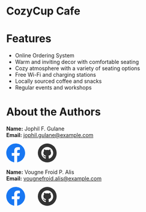 # CozyCup Cafe

# Features
- Online Ordering System
- Warm and inviting decor with comfortable seating
- Cozy atmosphere with a variety of seating options
- Free Wi-Fi and charging stations
- Locally sourced coffee and snacks
- Regular events and workshops

# About the Authors

**Name:** Jophil F. Gulane   
**Email:** jophil.gulane@example.com  

[<svg width="50" height="50" style="margin-right: 30px" viewBox="0 0 48 48" fill="none" xmlns="http://www.w3.org/2000/svg">
<path d="M48 24C48 10.7438 37.2562 0 24 0C10.7438 0 0 10.7438 0 24C0 35.9813 8.775 45.9094 20.25 47.7094V30.9375H14.1562V24H20.25V18.7125C20.25 12.6984 23.8313 9.375 29.3156 9.375C31.9406 9.375 34.6875 9.84375 34.6875 9.84375V15.75H31.6594C28.6781 15.75 27.75 17.6016 27.75 19.5V24H34.4062L33.3422 30.9375H27.75V47.7094C39.225 45.9094 48 35.9813 48 24Z" fill="#1877F2"/>
<path d="M33.3422 30.9375L34.4062 24H27.75V19.5C27.75 17.6016 28.6781 15.75 31.6594 15.75H34.6875V9.84375C34.6875 9.84375 31.9406 9.375 29.3156 9.375C23.8313 9.375 20.25 12.6984 20.25 18.7125V24H14.1562V30.9375H20.25V47.7094C21.4734 47.9016 22.725 48 24 48C25.275 48 26.5266 47.9016 27.75 47.7094V30.9375H33.3422Z" fill="white"/>
</svg>](https://web.facebook.com/jophil.gulane "Jophil Gulane FB")
[<svg style="width: 50px;" enable-background="new 0 0 512 512" id="Layer_1" version="1.1" viewBox="0 0 512 512" xml:space="preserve" xmlns="http://www.w3.org/2000/svg" xmlns:xlink="http://www.w3.org/1999/xlink"><g><circle cx="256" cy="256" fill="#333333" r="256"/><g><path d="M256,93.9c-89.5,0-162.1,72.6-162.1,162.1c0,70.5,45,130.4,107.8,152.8c0.3,0.1,1.4,0.5,1.7,0.6    c0.9,0.3,1.9,0.5,2.9,0.5c5.3,0,9.5-4.3,9.5-9.5c0-0.3,0-0.5,0-0.8l0,0c0-8.6,0-19.5,0-28.2c-10.3,2.1-25.9,4.1-34.4,0    c-11-5.3-16.6-12.1-21.9-25.5c-6.6-16.3-21.8-20.8-22.4-23.6c-0.6-2.9,16.1-7.2,24.7,2.7c8.6,9.9,17.3,29.7,35.8,27.8    c9.1-0.9,15-2.4,18.7-3.5c0.7-6.4,2.8-14.3,8.1-19.9c-43.5-7.2-72.5-30.6-72.5-76.5c0-20.9,6-37.1,16.6-49.2    c-1.8-10-4.8-33.2,3.2-41.3c0,0,11.3-7,43.7,15.8c12.1-2.8,25.5-4.2,39.8-4.2l0,0c0.3,0,0.5,0,0.8,0c0.3,0,0.5,0,0.8,0l0,0    c14.4,0.1,27.8,1.5,39.8,4.2c32.4-22.8,43.7-15.8,43.7-15.8c8,8.2,5,31.4,3.2,41.3c10.6,12.2,16.6,28.4,16.6,49.2    c0,45.9-28.9,69.3-72.5,76.5c8.3,8.7,8.6,22.8,8.6,28.6c0,5.5,0,42.3,0,42.5c0,5.3,4.3,9.5,9.5,9.5c0.8,0,1.5-0.1,2.3-0.3    c0.2,0,0.8-0.2,1-0.3c63.5-22,109.1-82.3,109.1-153.3C418.1,166.4,345.5,93.9,256,93.9z" fill="#FFFFFF"/></g></g></svg>](https://github.com/JophilGulane "Jophil Gulane Github")

**Name:** Vougne Froid P. Alis   
**Email:** vougnefroid.alis@example.com

[<svg width="50" height="50" style="margin-right: 30px" viewBox="0 0 48 48" fill="none" xmlns="http://www.w3.org/2000/svg">
<path d="M48 24C48 10.7438 37.2562 0 24 0C10.7438 0 0 10.7438 0 24C0 35.9813 8.775 45.9094 20.25 47.7094V30.9375H14.1562V24H20.25V18.7125C20.25 12.6984 23.8313 9.375 29.3156 9.375C31.9406 9.375 34.6875 9.84375 34.6875 9.84375V15.75H31.6594C28.6781 15.75 27.75 17.6016 27.75 19.5V24H34.4062L33.3422 30.9375H27.75V47.7094C39.225 45.9094 48 35.9813 48 24Z" fill="#1877F2"/>
<path d="M33.3422 30.9375L34.4062 24H27.75V19.5C27.75 17.6016 28.6781 15.75 31.6594 15.75H34.6875V9.84375C34.6875 9.84375 31.9406 9.375 29.3156 9.375C23.8313 9.375 20.25 12.6984 20.25 18.7125V24H14.1562V30.9375H20.25V47.7094C21.4734 47.9016 22.725 48 24 48C25.275 48 26.5266 47.9016 27.75 47.7094V30.9375H33.3422Z" fill="white"/>
</svg>](www.facebook.com/vougnefroid.alis19 "Vougne Froid Alis FB")
[<svg style="width: 50px;" enable-background="new 0 0 512 512" id="Layer_1" version="1.1" viewBox="0 0 512 512" xml:space="preserve" xmlns="http://www.w3.org/2000/svg" xmlns:xlink="http://www.w3.org/1999/xlink"><g><circle cx="256" cy="256" fill="#333333" r="256"/><g><path d="M256,93.9c-89.5,0-162.1,72.6-162.1,162.1c0,70.5,45,130.4,107.8,152.8c0.3,0.1,1.4,0.5,1.7,0.6    c0.9,0.3,1.9,0.5,2.9,0.5c5.3,0,9.5-4.3,9.5-9.5c0-0.3,0-0.5,0-0.8l0,0c0-8.6,0-19.5,0-28.2c-10.3,2.1-25.9,4.1-34.4,0    c-11-5.3-16.6-12.1-21.9-25.5c-6.6-16.3-21.8-20.8-22.4-23.6c-0.6-2.9,16.1-7.2,24.7,2.7c8.6,9.9,17.3,29.7,35.8,27.8    c9.1-0.9,15-2.4,18.7-3.5c0.7-6.4,2.8-14.3,8.1-19.9c-43.5-7.2-72.5-30.6-72.5-76.5c0-20.9,6-37.1,16.6-49.2    c-1.8-10-4.8-33.2,3.2-41.3c0,0,11.3-7,43.7,15.8c12.1-2.8,25.5-4.2,39.8-4.2l0,0c0.3,0,0.5,0,0.8,0c0.3,0,0.5,0,0.8,0l0,0    c14.4,0.1,27.8,1.5,39.8,4.2c32.4-22.8,43.7-15.8,43.7-15.8c8,8.2,5,31.4,3.2,41.3c10.6,12.2,16.6,28.4,16.6,49.2    c0,45.9-28.9,69.3-72.5,76.5c8.3,8.7,8.6,22.8,8.6,28.6c0,5.5,0,42.3,0,42.5c0,5.3,4.3,9.5,9.5,9.5c0.8,0,1.5-0.1,2.3-0.3    c0.2,0,0.8-0.2,1-0.3c63.5-22,109.1-82.3,109.1-153.3C418.1,166.4,345.5,93.9,256,93.9z" fill="#FFFFFF"/></g></g></svg>](https://github.com/VougneFroid "Vougne Froid Alis Github")





